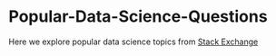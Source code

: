 # Popular-Data-Science-Questions

Here we explore popular data science topics from [Stack Exchange](https://stackexchange.com)
